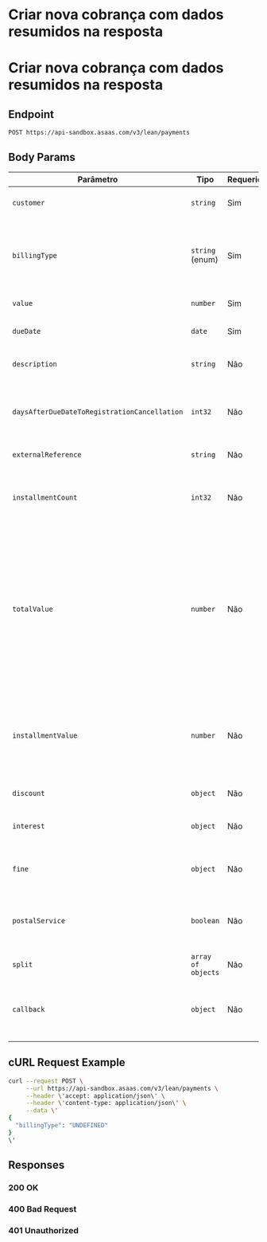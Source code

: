 # Criar nova cobrança com dados resumidos na resposta

# Criar nova cobrança com dados resumidos na resposta

## Endpoint

`POST https://api-sandbox.asaas.com/v3/lean/payments`

## Body Params

| Parâmetro | Tipo | Requerido | Descrição |
|---|---|---|---|
| `customer` | `string` | Sim | Identificador único do cliente no Asaas |
| `billingType` | `string` (enum) | Sim | Forma de pagamento. Valores permitidos: `UNDEFINED`, `BOLETO`, `CREDIT_CARD`, `PIX` |
| `value` | `number` | Sim | Valor da cobrança |
| `dueDate` | `date` | Sim | Data de vencimento da cobrança |
| `description` | `string` | Não | Descrição da cobrança (máx. 500 caracteres) |
| `daysAfterDueDateToRegistrationCancellation` | `int32` | Não | Dias após o vencimento para cancelamento do registro (somente para boleto bancário) |
| `externalReference` | `string` | Não | Campo livre para busca |
| `installmentCount` | `int32` | Não | Número de parcelas (somente no caso de cobrança parcelada) |
| `totalValue` | `number` | Não | Informe o valor total de uma cobrança que será parcelada (somente no caso de cobrança parcelada). Caso enviado este campo o `installmentValue` não é necessário, o cálculo por parcela será automático. |
| `installmentValue` | `number` | Não | Valor de cada parcela (somente no caso de cobrança parcelada). Envie este campo em caso de querer definir o valor de cada parcela. |
| `discount` | `object` | Não | Informações de desconto |
| `interest` | `object` | Não | Informações de juros para pagamento após o vencimento |
| `fine` | `object` | Não | Informações de multa para pagamento após o vencimento |
| `postalService` | `boolean` | Não | Define se a cobrança será enviada via Correios. Valores: `false`, `true` |
| `split` | `array of objects` | Não | Configurações do split |
| `callback` | `object` | Não | Informações de redirecionamento automático após pagamento do link de pagamento |

## cURL Request Example

```bash
curl --request POST \
     --url https://api-sandbox.asaas.com/v3/lean/payments \
     --header \'accept: application/json\' \
     --header \'content-type: application/json\' \
     --data \'
{
  "billingType": "UNDEFINED"
}
\'
```

## Responses

### 200 OK

### 400 Bad Request

### 401 Unauthorized
